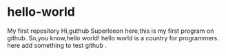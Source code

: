 # hello-world
My first repository
Hi,guthub
Superleeon here,this is my first program on github.
So,you know,hello world!
hello world is a country for programmers.
here add something to test github .

